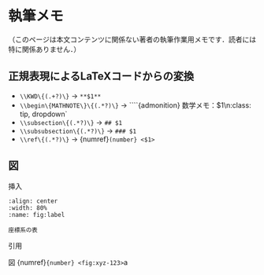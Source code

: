 # 執筆メモ

（このページは本文コンテンツに関係ない著者の執筆作業用メモです．読者には特に関係ありません．）

## 正規表現によるLaTeXコードからの変換

- `\\KWD\{(.+?)\}` → `**$1**`
- `\\begin\{MATHNOTE\}\{(.*?)\}` → ````{admonition} 数学メモ：$1\n:class: tip, dropdown`
- `\\subsection\{(.*?)\}` → `## $1`
- `\\subsubsection\{(.*?)\}` → `### $1`
- `\\ref\{(.*?)\}` → {numref}`(number} <$1>`

## 図

挿入
```{figure} ./fig/strain/xyz-123.png
:align: center
:width: 80%
:name: fig:label

座標系の表
```

引用

図 {numref}`{number} <fig:xyz-123>`a